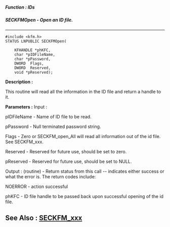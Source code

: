 ##### Function : IDs
##### SECKFMOpen - Open an ID file.
---
```
#include <kfm.h>
STATUS LNPUBLIC SECKFMOpen(

	KFHANDLE *phKFC,
	char *pIDFileName,
	char *pPassword,
	DWORD  Flags,
	DWORD  Reserved,
	void *pReserved);
```
**Description :**

This routine will read all the information in the ID file and return a handle 
to it.

**Parameters :**
Input :

pIDFileName  -  Name of ID file to be read.

pPassword  -  Null terminated password string.

Flags  -  Zero or SECKFM_open_All will read all information out of the id file.  See SECKFM_xxx.

Reserved  -  Reserved for future use, should be set to zero.

pReserved  -  Reserved for future use, should be set to NULL.

Output :
(routine)  -  Return status from this call -- indicates either success or what the error is.   The return codes include:

NOERROR - action successful


phKFC  -  ID file handle to be passed back upon successful opening of the id file.


**See Also :**
[SECKFM_xxx](/domino-c-api-docs/reference/Symb/SECKFM_xxx)
---
